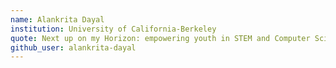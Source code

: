 ```yaml
---
name: Alankrita Dayal
institution: University of California-Berkeley
quote: Next up on my Horizon: empowering youth in STEM and Computer Science at Program yoUr Future (PUF)! 
github_user: alankrita-dayal
---
```

